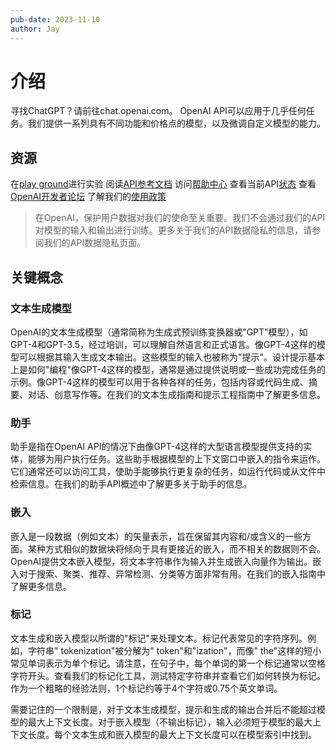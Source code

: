 ```yaml
---
pub-date: 2023-11-10
author: Jay
---
```


# 介绍

寻找ChatGPT？请前往chat.openai.com。
OpenAI API可以应用于几乎任何任务。我们提供一系列具有不同功能和价格点的模型，以及微调自定义模型的能力。

## 资源
在[play ground](https://platform.openai.com/playground?mode=chat)进行实验
阅读[API参考文档](https://platform.openai.com/docs/api-reference)
访问[帮助中心](https://help.openai.com/en/)
查看当前API[状态](https://status.openai.com/)
查看[OpenAI开发者论坛](https://community.openai.com/)
了解我们的[使用政策](https://openai.com/policies/usage-policies)

> 在OpenAI，保护用户数据对我们的使命至关重要。我们不会通过我们的API对模型的输入和输出进行训练。更多关于我们的API数据隐私的信息，请参阅我们的API数据隐私页面。

## 关键概念
### 文本生成模型
OpenAI的文本生成模型（通常简称为生成式预训练变换器或"GPT"模型），如GPT-4和GPT-3.5，经过培训，可以理解自然语言和正式语言。像GPT-4这样的模型可以根据其输入生成文本输出。这些模型的输入也被称为"提示"。设计提示基本上是如何"编程"像GPT-4这样的模型，通常是通过提供说明或一些成功完成任务的示例。像GPT-4这样的模型可以用于各种各样的任务，包括内容或代码生成、摘要、对话、创意写作等。在我们的文本生成指南和提示工程指南中了解更多信息。

### 助手
助手是指在OpenAI API的情况下由像GPT-4这样的大型语言模型提供支持的实体，能够为用户执行任务。这些助手根据模型的上下文窗口中嵌入的指令来运作。它们通常还可以访问工具，使助手能够执行更复杂的任务，如运行代码或从文件中检索信息。在我们的助手API概述中了解更多关于助手的信息。

### 嵌入
嵌入是一段数据（例如文本）的矢量表示，旨在保留其内容和/或含义的一些方面。某种方式相似的数据块将倾向于具有更接近的嵌入，而不相关的数据则不会。OpenAI提供文本嵌入模型，将文本字符串作为输入并生成嵌入向量作为输出。嵌入对于搜索、聚类、推荐、异常检测、分类等方面非常有用。在我们的嵌入指南中了解更多信息。

### 标记
文本生成和嵌入模型以所谓的"标记"来处理文本。标记代表常见的字符序列。例如，字符串" tokenization"被分解为" token"和"ization"，而像" the"这样的短小常见单词表示为单个标记。请注意，在句子中，每个单词的第一个标记通常以空格字符开头。查看我们的标记化工具，测试特定字符串并查看它们如何转换为标记。作为一个粗略的经验法则，1个标记约等于4个字符或0.75个英文单词。

需要记住的一个限制是，对于文本生成模型，提示和生成的输出合并后不能超过模型的最大上下文长度。对于嵌入模型（不输出标记），输入必须短于模型的最大上下文长度。每个文本生成和嵌入模型的最大上下文长度可以在模型索引中找到。